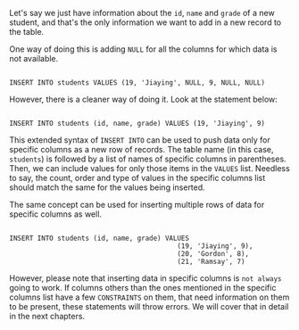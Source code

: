 Let's say we just have information about the `id`, `name` and `grade` of a new student, and that's the only information we want to add in a new record to the table.

One way of doing this is adding `NULL` for all the columns for which data is not available.

<codeblock language="sql" dbName="students3-v1.db" focusTableAfterRun="students" type="lesson">
<code>
INSERT INTO students VALUES (19, 'Jiaying', NULL, 9, NULL, NULL)
</code>
</codeblock>

However, there is a cleaner way of doing it. Look at the statement below:

<codeblock language="sql" dbName="students3-v1.db" focusTableAfterRun="students" type="lesson">
<code>
INSERT INTO students (id, name, grade) VALUES (19, 'Jiaying', 9)
</code>
</codeblock>

This extended syntax of `INSERT INTO` can be used to push data only for specific columns as a new row of records. The table name (in this case, `students`) is followed by a list of names of specific columns in parentheses. Then, we can include values for only those items in the `VALUES` list.
Needless to say, the count, order and type of values in the specific columns list should match the same for the values being inserted.

The same concept can be used for inserting multiple rows of data for specific columns as well.

<codeblock language="sql" dbName="students3-v1.db" focusTableAfterRun="students" type="lesson">
<code>
INSERT INTO students (id, name, grade) VALUES 
                                          (19, 'Jiaying', 9),
                                          (20, 'Gordon', 8),
                                          (21, 'Ramsay', 7)
</code>
</codeblock>

However, please note that inserting data in specific columns is `not always` going to work. If columns others than the ones mentioned in the specific columns list have a few `CONSTRAINTS` on them, that need information on them to be present, these statements will throw errors. We will cover that in detail in the next chapters.